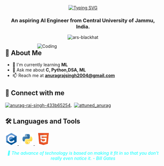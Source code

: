 <div align="center">
  <a href="https://git.io/typing-svg"><img src="https://readme-typing-svg.demolab.com?font=Fira+Code&weight=600&size=28&pause=1500&color=00FFFF&center=true&vCenter=true&width=700&lines=Hi+(+%E2%81%A0%E2%97%A0%E2%80%BF%E2%97%95%E2%81%A0)+I%27m+Anurag+Raj+Singh;Welcome+to+my+Profile" alt="Typing SVG" /></a>
</div>

<h3 align="center">An aspiring AI Engineer from Central University of Jammu, India.</h3>

<div align="center">
  <p>
    <img src="https://komarev.com/ghpvc/?username=ars-blackhat&label=Profile%20views&color=00ffff&style=flat" alt="ars-blackhat" />
  </p>
</div>

<!-- About Me Section -->
<h2 align="left">🚀 About Me</h2>

<img align="right" alt="Coding" width="400" style="margin-top: -60px;" src="https://media3.giphy.com/media/v1.Y2lkPTc5MGI3NjExanVucGc4dG5weXhmZnBlYXBxYWJkaHk1b2U0bXZjc3F6ZXdpeDhhdyZlcD12MV9pbnRlcm5hbF9naWZfYnlfaWQmY3Q9Zw/fV76W3Vw9Pxj4TSOeV/giphy.gif"/>

- 🌱 I'm currently learning **ML**
- 💬 Ask me about **C, Python,DSA, ML**
- 📫 Reach me at **anuragrajsingh2004@gmail.com**


<!-- Connect Section -->
<h2 align="left">🤝 Connect with me</h2>
<p align="left">
  <a href="https://linkedin.com/in/anurag-raj-singh-433b65254" target="blank">
    <img align="center" src="https://raw.githubusercontent.com/rahuldkjain/github-profile-readme-generator/master/src/images/icons/Social/linked-in-alt.svg" alt="anurag-raj-singh-433b65254" height="30" width="40" />
  </a>&nbsp;
  <a href="https://www.instagram.com/attuned_anurag?igsh=YzljYTk1ODg3Zg==" target="blank">
    <img align="center" src="https://raw.githubusercontent.com/rahuldkjain/github-profile-readme-generator/master/src/images/icons/Social/instagram.svg" alt="attuned_anurag" height="30" width="40" />
  </a>
</p>

<!-- Skills Section -->
<h2 align="left">🛠️ Languages and Tools</h2>
<p align="left">
  <a href="https://www.cprogramming.com/" target="_blank" rel="noreferrer">
    <img src="https://raw.githubusercontent.com/devicons/devicon/master/icons/c/c-original.svg" alt="c" width="40" height="40"/>
  </a>&nbsp;
  <a href="https://www.python.org" target="_blank" rel="noreferrer">
    <img src="https://raw.githubusercontent.com/devicons/devicon/master/icons/python/python-original.svg" alt="python" width="40" height="40"/>
  </a>&nbsp;
  <a href="https://www.w3.org/html/" target="_blank" rel="noreferrer">
    <img src="https://raw.githubusercontent.com/devicons/devicon/master/icons/html5/html5-original.svg" alt="html5" width="40" height="40"/>
  </a>
</p>

<!-- Dynamic Quote Section -->
<div align="center">
  <i style="color: #00FFFF">💭 The advance of technology is based on making it fit in so that you don't really even notice it. - Bill Gates</i>
</div>
